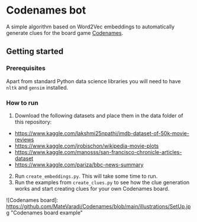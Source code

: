# Codenames bot
A simple algorithm based on Word2Vec embeddings to automatically generate clues for the board game [Codenames](https://en.wikipedia.org/wiki/Codenames_(board_game)).  

## Getting started

### Prerequisites
Apart from standard Python data science libraries you will need to have `nltk` and `gensim` installed.

### How to run

1. Download the following datasets and place them in the data folder of this repository:
+ https://www.kaggle.com/lakshmi25npathi/imdb-dataset-of-50k-movie-reviews
+ https://www.kaggle.com/jrobischon/wikipedia-movie-plots
+ https://www.kaggle.com/manosss/san-francisco-chronicle-articles-dataset
+ https://www.kaggle.com/pariza/bbc-news-summary
2. Run `create_embeddings.py`. This will take some time to run.
3. Run the examples from `create_clues.py` to see how the clue generation works and start creating clues for your own Codenames board. 
 
![Codenames board]: https://github.com/MateVaradi/Codenames/blob/main/illustrations/SetUp.jpg "Codenames board example"

